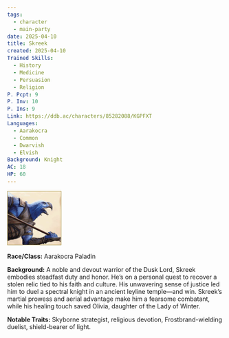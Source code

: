 ```yaml
---
tags:
  - character
  - main-party
date: 2025-04-10
title: Skreek
created: 2025-04-10
Trained Skills:
  - History
  - Medicine
  - Persuasion
  - Religion
P. Pcpt: 9
P. Inv: 10
P. Ins: 9
Link: https://ddb.ac/characters/85282088/KGPFXT
Languages:
  - Aarakocra
  - Common
  - Dwarvish
  - Elvish
Background: Knight
AC: 18
HP: 60
---
```








![skreek.png](/images/skreek.png)

**Race/Class:** Aarakocra Paladin

**Background:** A noble and devout warrior of the Dusk Lord, Skreek embodies steadfast duty and honor. He’s on a personal quest to recover a stolen relic tied to his faith and culture. His unwavering sense of justice led him to duel a spectral knight in an ancient leyline temple—and win. Skreek’s martial prowess and aerial advantage make him a fearsome combatant, while his healing touch saved Olivia, daughter of the Lady of Winter.

**Notable Traits:** Skyborne strategist, religious devotion, Frostbrand-wielding duelist, shield-bearer of light.